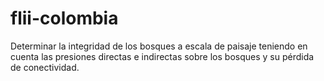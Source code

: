 # flii-colombia
Determinar la integridad de los bosques a escala de paisaje teniendo en cuenta las presiones directas e indirectas sobre los bosques y su pérdida de conectividad.
